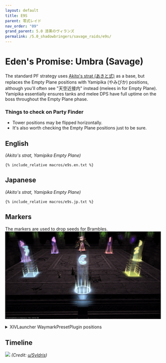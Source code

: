 ```yaml
---
layout: default
title: E9S
parent: 零式レイド
nav_order: "09"
grand_parent: 5.0 漆黒のヴィランズ
permalink: /5.0_shadowbringers/savage_raids/e9s/
---
```


# Eden's Promise: Umbra (Savage)

The standard PF strategy uses [Akito's strat (あきと式)](https://youtu.be/FMJ2W5_MLW8) as a base, but replaces the Empty Plane positions with Yamipika (やみぴか) positions, although you'll often see "天空近接内" instead (melees in for Empty Plane). Yamipika essentially ensures tanks and melee DPS have full uptime on the boss throughout the Empty Plane phase.

### Things to check on Party Finder

- Tower positions may be flipped horizontally.
- It's also worth checking the Empty Plane positions just to be sure.

## English

*(Akito's strat, Yamipika Empty Plane)*
```
{% include_relative macros/e9s.en.txt %}
```

## Japanese

*(Akito's strat, Yamipika Empty Plane)*
```
{% include_relative macros/e9s.jp.txt %}
```

## Markers

The markers are used to drop seeds for Brambles.
![](images/markers.jpg)
<details markdown=block>
<summary>XIVLauncher WaymarkPresetPlugin positions</summary>

```json
{
  "Name":"E9S",
  "MapID":750,
  "A":{"X":100.0,"Y":0.0,"Z":81.5,"ID":0,"Active":true},
  "B":{"X":118.5,"Y":0.0,"Z":100.0,"ID":1,"Active":true},
  "C":{"X":100.0,"Y":0.0,"Z":118.5,"ID":2,"Active":true},
  "D":{"X":81.5,"Y":0.0,"Z":100.0,"ID":3,"Active":true},
  "One":{"X":110.5,"Y":0.0,"Z":89.5,"ID":4,"Active":true},
  "Two":{"X":110.5,"Y":0.0,"Z":110.5,"ID":5,"Active":true},
  "Three":{"X":89.5,"Y":0.0,"Z":110.5,"ID":6,"Active":true},
  "Four":{"X":89.5,"Y":0.0,"Z":89.5,"ID":7,"Active":true}
}
```

</details>

## Timeline

![](https://i.redd.it/ngc2jw12ao661.png)
*(Credit: [u/Syldris](https://www.reddit.com/r/ffxiv/comments/kg9oko/e9s_timeline_image/))*